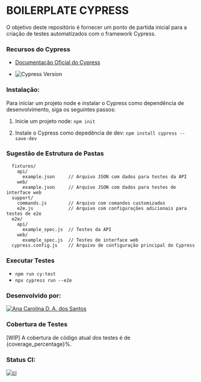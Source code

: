 # BOILERPLATE CYPRESS

O objetivo deste repositório é fornecer um ponto de partida inicial para a criação de testes automatizados com o framework Cypress.

### Recursos do Cypress
- [Documentação Oficial do Cypress](https://docs.cypress.io/guides/getting-started/installing-cypress)

- ![Cypress Version](https://img.shields.io/badge/cypress-12.8.1-brightgreen)


### Instalação:
Para iniciar um projeto node e instalar o Cypress como dependência de desenvolvimento, siga os seguintes passos:

1. Inicie um projeto node:
```npm init```

2. Instale o Cypress como depedência de dev:
```npm install cypress --save-dev```
### Sugestão de Estrutura de Pastas

```cypress/
  fixtures/
    api/
      example.json     // Arquivo JSON com dados para testes da API
    web/
      example.json     // Arquivo JSON com dados para testes de interface web
  support/
    commands.js        // Arquivo com comandos customizados
    e2e.js             // Arquivo com configurações adicionais para testes de e2e
  e2e/
    api/
      example_spec.js  // Testes da API
    web/
      example_spec.js  // Testes de interface web
  cypress.config.js    // Arquivo de configuração principal do Cypress
```
### Executar Testes

- ```npm run cy:test```
- ```npx cypress run --e2e```

### Desenvolvido por:
[![Ana Carolina D. A. dos Santos](https://img.shields.io/badge/GitHub-Perfil-%23181717?logo=github)](https://github.com/AnacAntunes/)

### Cobertura de Testes

[WIP] A cobertura de código atual dos testes é de {coverage_percentage}%.

### Status CI:

[![ci](https://github.com/AnacAntunes/cypress_initial/actions/workflows/ci.yml/badge.svg)](https://github.com/AnacAntunes/cypress_initial/actions/workflows/ci.yml)